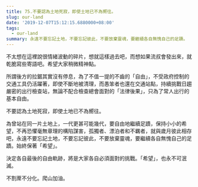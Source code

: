 ```yaml
---
title: 75.不要認為土地死寂，即使土地已不為嚮往。
slug: our-land
date: '2019-12-07T15:12:15.6880000+08:00'
tags:
  - our-land
summary: 永遠不要忘記土地，不要忘記彼此，不要放棄靈魂，要繼續各自無愧自己的足蹟。
---
```

不太想在這裡說很情緒波動的碎片，想就這樣過去吧，而想如果流叔會發出來，就乾脆寫些寄語吧。希望大家稍微精神點。



所謂後方的拉鋸其實沒有停息，為了不值一提的不齒的「自由」，不受政府控制的交通工具仍活躍著，即使不斷地被清理，而愚笨者也還在交通站點，持續挑戰日趨嚴密的出行檢查站，無論不配合檢查總會面對的「法律後果」，只為了常人出行的基本自由。



不要認為土地死寂，即使土地已不為嚮往。



為曾站在同一片土地上，一代更甚可能幾代，要自由地繼續足蹟，保持小小的希望，不再恐懼毫無章理的構陷謀害，孤獨者、漂泊者和不羈者，就與歲月彼此相存吧，永遠不要忘記土地，不要忘記彼此，不要放棄靈魂，要繼續各自無愧自己的足蹟。始終保著「希望」。





決定各自最後的自由軌跡，將是大家各自必須面對的挑戰。「希望」，也永不可泯滅。



不割蓆不分化。爬山加油。
